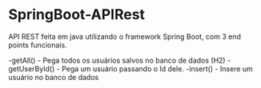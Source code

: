 # SpringBoot-APIRest
API REST feita em java utilizando o framework Spring Boot, com 3 end points funcionais.

-getAll() - Pega todos os usuários salvos no banco de dados (H2)
-getUserById() - Pega um usuário passando o Id dele.
-insert() - Insere um usuário no banco de dados
